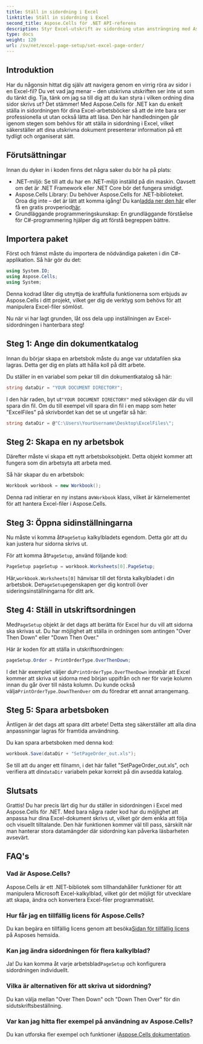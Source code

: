 ```yaml
---
title: Ställ in sidordning i Excel
linktitle: Ställ in sidordning i Excel
second_title: Aspose.Cells för .NET API-referens
description: Styr Excel-utskrift av sidordning utan ansträngning med Aspose.Cells för .NET. Lär dig hur du anpassar ditt arbetsflöde i den här steg-för-steg-guiden.
type: docs
weight: 120
url: /sv/net/excel-page-setup/set-excel-page-order/
---
```

## Introduktion

Har du någonsin hittat dig själv att navigera genom en virrig röra av sidor i en Excel-fil? Du vet vad jag menar – den utskrivna utskriften ser inte ut som du tänkt dig. Tja, tänk om jag sa till dig att du kan styra i vilken ordning dina sidor skrivs ut? Det stämmer! Med Aspose.Cells för .NET kan du enkelt ställa in sidordningen för dina Excel-arbetsböcker så att de inte bara ser professionella ut utan också lätta att läsa. Den här handledningen går igenom stegen som behövs för att ställa in sidordning i Excel, vilket säkerställer att dina utskrivna dokument presenterar information på ett tydligt och organiserat sätt.

## Förutsättningar

Innan du dyker in i koden finns det några saker du bör ha på plats:

- .NET-miljö: Se till att du har en .NET-miljö inställd på din maskin. Oavsett om det är .NET Framework eller .NET Core bör det fungera smidigt.
-  Aspose.Cells Library: Du behöver Aspose.Cells for .NET-biblioteket. Oroa dig inte – det är lätt att komma igång! Du kan[ladda ner den här](https://releases.aspose.com/cells/net/) eller få en gratis provperiod[här](https://releases.aspose.com/).
- Grundläggande programmeringskunskap: En grundläggande förståelse för C#-programmering hjälper dig att förstå begreppen bättre.

## Importera paket

Först och främst måste du importera de nödvändiga paketen i din C#-applikation. Så här gör du det:

```csharp
using System.IO;
using Aspose.Cells;
using System;
```

Denna kodrad låter dig utnyttja de kraftfulla funktionerna som erbjuds av Aspose.Cells i ditt projekt, vilket ger dig de verktyg som behövs för att manipulera Excel-filer sömlöst.

Nu när vi har lagt grunden, låt oss dela upp inställningen av Excel-sidordningen i hanterbara steg!

## Steg 1: Ange din dokumentkatalog

Innan du börjar skapa en arbetsbok måste du ange var utdatafilen ska lagras. Detta ger dig en plats att hålla koll på ditt arbete. 

Du ställer in en variabel som pekar till din dokumentkatalog så här:

```csharp
string dataDir = "YOUR DOCUMENT DIRECTORY";
```

 I den här raden, byt ut`"YOUR DOCUMENT DIRECTORY"` med sökvägen där du vill spara din fil. Om du till exempel vill spara din fil i en mapp som heter "ExcelFiles" på skrivbordet kan det se ut ungefär så här:

```csharp
string dataDir = @"C:\Users\YourUsername\Desktop\ExcelFiles\";
```

## Steg 2: Skapa en ny arbetsbok


Därefter måste vi skapa ett nytt arbetsboksobjekt. Detta objekt kommer att fungera som din arbetsyta att arbeta med.

Så här skapar du en arbetsbok:

```csharp
Workbook workbook = new Workbook();
```

 Denna rad initierar en ny instans av`Workbook` klass, vilket är kärnelementet för att hantera Excel-filer i Aspose.Cells.

## Steg 3: Öppna sidinställningarna


 Nu måste vi komma åt`PageSetup` kalkylbladets egendom. Detta gör att du kan justera hur sidorna skrivs ut.

 För att komma åt`PageSetup`, använd följande kod:

```csharp
PageSetup pageSetup = workbook.Worksheets[0].PageSetup;
```

 Här,`workbook.Worksheets[0]` hänvisar till det första kalkylbladet i din arbetsbok. De`PageSetup`egenskapen ger dig kontroll över sideringsinställningarna för ditt ark.

## Steg 4: Ställ in utskriftsordningen


 Med`PageSetup` objekt är det dags att berätta för Excel hur du vill att sidorna ska skrivas ut. Du har möjlighet att ställa in ordningen som antingen "Over Then Down" eller "Down Then Over."

Här är koden för att ställa in utskriftsordningen:

```csharp
pageSetup.Order = PrintOrderType.OverThenDown;
```

 I det här exemplet väljer du`PrintOrderType.OverThenDown` innebär att Excel kommer att skriva ut sidorna med början uppifrån och ner för varje kolumn innan du går över till nästa kolumn. Du kunde också välja`PrintOrderType.DownThenOver` om du föredrar ett annat arrangemang.

## Steg 5: Spara arbetsboken


Äntligen är det dags att spara ditt arbete! Detta steg säkerställer att alla dina anpassningar lagras för framtida användning.

Du kan spara arbetsboken med denna kod:

```csharp
workbook.Save(dataDir + "SetPageOrder_out.xls");
```

 Se till att du anger ett filnamn, i det här fallet "SetPageOrder_out.xls", och verifiera att din`dataDir` variabeln pekar korrekt på din avsedda katalog.

## Slutsats

Grattis! Du har precis lärt dig hur du ställer in sidordningen i Excel med Aspose.Cells för .NET. Med bara några rader kod har du möjlighet att anpassa hur dina Excel-dokument skrivs ut, vilket gör dem enkla att följa och visuellt tilltalande. Den här funktionen kommer väl till pass, särskilt när man hanterar stora datamängder där sidordning kan påverka läsbarheten avsevärt. 

## FAQ's

### Vad är Aspose.Cells?
Aspose.Cells är ett .NET-bibliotek som tillhandahåller funktioner för att manipulera Microsoft Excel-kalkylblad, vilket gör det möjligt för utvecklare att skapa, ändra och konvertera Excel-filer programmatiskt.

### Hur får jag en tillfällig licens för Aspose.Cells?
 Du kan begära en tillfällig licens genom att besöka[Sidan för tillfällig licens](https://purchase.aspose.com/temporary-license/) på Asposes hemsida.

### Kan jag ändra sidordningen för flera kalkylblad?
 Ja! Du kan komma åt varje arbetsblad`PageSetup` och konfigurera sidordningen individuellt.

### Vilka är alternativen för att skriva ut sidordning?
Du kan välja mellan "Over Then Down" och "Down Then Over" för din sidutskriftsbeställning.

### Var kan jag hitta fler exempel på användning av Aspose.Cells?
Du kan utforska fler exempel och funktioner i[Aspose.Cells dokumentation](https://reference.aspose.com/cells/net/).